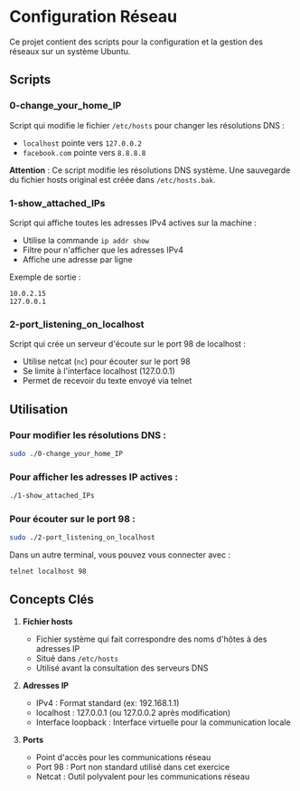 # Configuration Réseau

Ce projet contient des scripts pour la configuration et la gestion des réseaux sur un système Ubuntu.

## Scripts

### 0-change_your_home_IP
Script qui modifie le fichier `/etc/hosts` pour changer les résolutions DNS :
- `localhost` pointe vers `127.0.0.2`
- `facebook.com` pointe vers `8.8.8.8`

**Attention** : Ce script modifie les résolutions DNS système. Une sauvegarde du fichier hosts original est créée dans `/etc/hosts.bak`.

### 1-show_attached_IPs
Script qui affiche toutes les adresses IPv4 actives sur la machine :
- Utilise la commande `ip addr show`
- Filtre pour n'afficher que les adresses IPv4
- Affiche une adresse par ligne

Exemple de sortie :
```
10.0.2.15
127.0.0.1
```

### 2-port_listening_on_localhost
Script qui crée un serveur d'écoute sur le port 98 de localhost :
- Utilise netcat (`nc`) pour écouter sur le port 98
- Se limite à l'interface localhost (127.0.0.1)
- Permet de recevoir du texte envoyé via telnet

## Utilisation

### Pour modifier les résolutions DNS :
```bash
sudo ./0-change_your_home_IP
```

### Pour afficher les adresses IP actives :
```bash
./1-show_attached_IPs
```

### Pour écouter sur le port 98 :
```bash
sudo ./2-port_listening_on_localhost
```

Dans un autre terminal, vous pouvez vous connecter avec :
```bash
telnet localhost 98
```

## Concepts Clés

1. **Fichier hosts**
   - Fichier système qui fait correspondre des noms d'hôtes à des adresses IP
   - Situé dans `/etc/hosts`
   - Utilisé avant la consultation des serveurs DNS

2. **Adresses IP**
   - IPv4 : Format standard (ex: 192.168.1.1)
   - localhost : 127.0.0.1 (ou 127.0.0.2 après modification)
   - Interface loopback : Interface virtuelle pour la communication locale

3. **Ports**
   - Point d'accès pour les communications réseau
   - Port 98 : Port non standard utilisé dans cet exercice
   - Netcat : Outil polyvalent pour les communications réseau 
